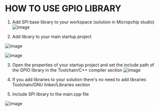 # HOW TO USE GPIO LIBRARY

1. Add SPI base library to your workspace (solution in Micropchip studio)
![image](https://github.com/czagaadam/AVR/assets/168843740/c52632ef-8acf-412d-895a-12b3651c5654)

2. Add library to your main startup project

![image](https://github.com/czagaadam/AVR/assets/168843740/db3f74a5-1c0a-4125-9a89-3bf22c0a0158)

![image](https://github.com/czagaadam/AVR/assets/168843740/4d477868-c708-4e55-92f7-c07603ef2638)


3. Open the properties of your startup project and set the include path of the GPIO library in the Toolchain/C++ compiler section
![image](https://github.com/czagaadam/AVR/assets/168843740/624e0b33-f9f0-4663-bd63-75220356cc85)

4. If you add libraries to your solution there's no need to add libraries Toolchain/GNU linker/Libraries section

5. Include SPI library to the main.cpp file

![image](https://github.com/czagaadam/AVR/assets/168843740/c3fe94bf-009e-4362-a322-fc03363c25af)

